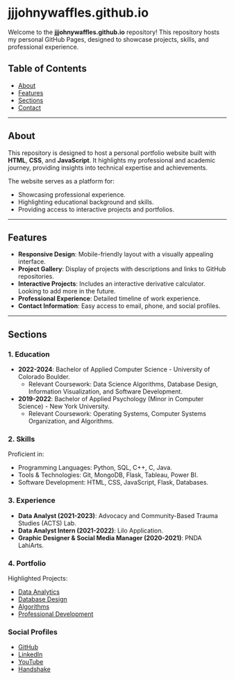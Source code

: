 # jjjohnywaffles.github.io

Welcome to the **jjjohnywaffles.github.io** repository! This repository hosts my personal GitHub Pages, designed to showcase projects, skills, and professional experience.

## Table of Contents

- [About](#about)
- [Features](#features)
- [Sections](#sections)
- [Contact](#contact)

---

## About

This repository is designed to host a personal portfolio website built with **HTML**, **CSS**, and **JavaScript**. It highlights my professional and academic journey, providing insights into technical expertise and achievements.

The website serves as a platform for:

- Showcasing professional experience.
- Highlighting educational background and skills.
- Providing access to interactive projects and portfolios.

---

## Features

- **Responsive Design**: Mobile-friendly layout with a visually appealing interface.
- **Project Gallery**: Display of projects with descriptions and links to GitHub repositories.
- **Interactive Projects**: Includes an interactive derivative calculator. Looking to add more in the future.
- **Professional Experience**: Detailed timeline of work experience.
- **Contact Information**: Easy access to email, phone, and social profiles.

---

## Sections

### 1. Education
- **2022-2024**: Bachelor of Applied Computer Science - University of Colorado Boulder.
  - Relevant Coursework: Data Science Algorithms, Database Design, Information Visualization, and Software Development.
- **2019-2022**: Bachelor of Applied Psychology (Minor in Computer Science) - New York University.
  - Relevant Coursework: Operating Systems, Computer Systems Organization, and Algorithms.

### 2. Skills
Proficient in:
- Programming Languages: Python, SQL, C++, C, Java.
- Tools & Technologies: Git, MongoDB, Flask, Tableau, Power BI.
- Software Development: HTML, CSS, JavaScript, Flask, Databases.

### 3. Experience
- **Data Analyst (2021-2023)**: Advocacy and Community-Based Trauma Studies (ACTS) Lab.
- **Data Analyst Intern (2021-2022)**: Lilo Application.
- **Graphic Designer & Social Media Manager (2020-2021)**: PNDA LahiArts.

### 4. Portfolio
Highlighted Projects:
- [Data Analytics](https://github.com/jjjohnywaffles/Data-Analysis-Functions)
- [Database Design](https://github.com/jjjohnywaffles/Database)
- [Algorithms](https://github.com/jjjohnywaffles/Algorithms)
- [Professional Development](profDev/projectindex.html)

### Social Profiles

- [GitHub](https://github.com/jjjohnywaffles)
- [LinkedIn](https://www.linkedin.com/in/jonathan-q-hu/)
- [YouTube](https://www.youtube.com/@JohnyHV2)
- [Handshake](https://app.joinhandshake.com/profiles/46717508)
